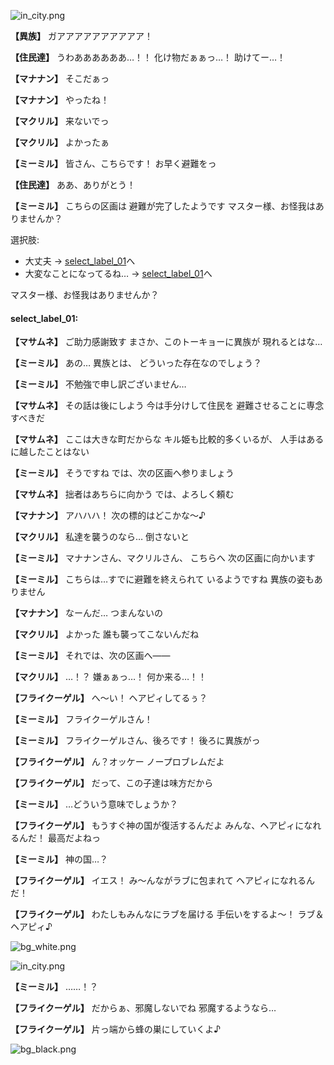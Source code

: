 
![in_city.png](../images/backgrounds/in_city.png)

**【異族】**
ガアアアアアアアアアア！

**【住民達】**
うわああああああ…！！
化け物だぁぁっ…！
助けてー…！

**【マナナン】**
そこだぁっ

**【マナナン】**
やったね！

**【マクリル】**
来ないでっ

**【マクリル】**
よかったぁ

**【ミーミル】**
皆さん、こちらです！
お早く避難をっ

**【住民達】**
ああ、ありがとう！

**【ミーミル】**
こちらの区画は
避難が完了したようです
マスター様、お怪我はありませんか？

選択肢:
- 大丈夫 → [select_label_01](#select_label_01)へ
- 大変なことになってるね… → [select_label_01](#select_label_01)へ

マスター様、お怪我はありませんか？

#### select_label_01:

**【マサムネ】**
ご助力感謝致す
まさか、このトーキョーに異族が
現れるとはな…

**【ミーミル】**
あの…
異族とは、
どういった存在なのでしょう？

**【ミーミル】**
不勉強で申し訳ございません…

**【マサムネ】**
その話は後にしよう
今は手分けして住民を
避難させることに専念すべきだ

**【マサムネ】**
ここは大きな町だからな
キル姫も比較的多くいるが、
人手はあるに越したことはない

**【ミーミル】**
そうですね
では、次の区画へ参りましょう

**【マサムネ】**
拙者はあちらに向かう
では、よろしく頼む

**【マナナン】**
アハハハ！
次の標的はどこかな～♪

**【マクリル】**
私達を襲うのなら…
倒さないと

**【ミーミル】**
マナナンさん、マクリルさん、
こちらへ
次の区画に向かいます

**【ミーミル】**
こちらは…すでに避難を終えられて
いるようですね
異族の姿もありません

**【マナナン】**
なーんだ…
つまんないの

**【マクリル】**
よかった
誰も襲ってこないんだね

**【ミーミル】**
それでは、次の区画へ――

**【マクリル】**
…！？
嫌ぁぁっ…！
何か来る…！！

**【フライクーゲル】**
へ～い！
ヘアピィしてるぅ？

**【ミーミル】**
フライクーゲルさん！

**【ミーミル】**
フライクーゲルさん、後ろです！
後ろに異族がっ

**【フライクーゲル】**
ん？オッケー
ノープロブレムだよ

**【フライクーゲル】**
だって、この子達は味方だから

**【ミーミル】**
…どういう意味でしょうか？

**【フライクーゲル】**
もうすぐ神の国が復活するんだよ
みんな、ヘアピィになれるんだ！
最高だよねっ

**【ミーミル】**
神の国…？

**【フライクーゲル】**
イエス！
み～んながラブに包まれて
ヘアピィになれるんだ！

**【フライクーゲル】**
わたしもみんなにラブを届ける
手伝いをするよ～！
ラブ＆ヘアピィ♪

![bg_white.png](../images/backgrounds/bg_white.png)

![in_city.png](../images/backgrounds/in_city.png)

**【ミーミル】**
……！？

**【フライクーゲル】**
だからぁ、邪魔しないでね
邪魔するようなら…

**【フライクーゲル】**
片っ端から蜂の巣にしていくよ♪

![bg_black.png](../images/backgrounds/bg_black.png)
